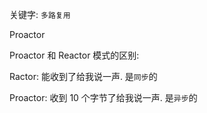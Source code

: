 关键字: `多路复用`



Proactor

Proactor 和 Reactor 模式的区别:

Ractor: 能收到了给我说一声. 是`同步`的

Proactor: 收到 10 个字节了给我说一声. 是`异步`的

